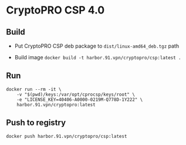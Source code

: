 # CryptoPRO CSP 4.0

## Build
- Put CryptoPRO CSP deb package to `dist/linux-amd64_deb.tgz` path

- Build image `docker build -t harbor.91.vpn/cryptopro/csp:latest .`

## Run

```
docker run --rm -it \
    -v "$(pwd)/keys:/var/opt/cprocsp/keys/root" \
    -e "LICENSE_KEY=40406-A0000-0219M-Q778D-1Y222" \
    harbor.91.vpn/cryptopro:latest
```

## Push to registry

`docker push harbor.91.vpn/cryptopro/csp:latest`
